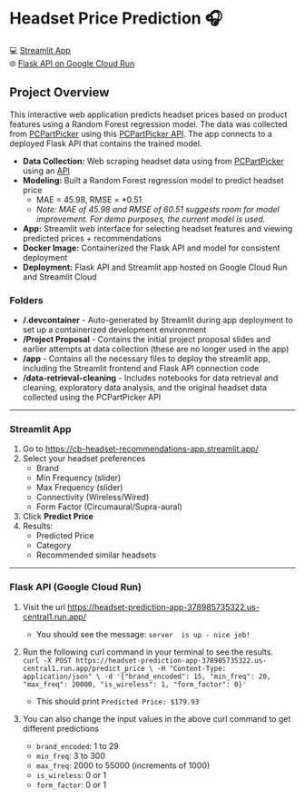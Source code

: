 # Headset Price Prediction 🎧 
💻 [Streamlit App](https://cb-headset-recommendations-app.streamlit.app/)\
🌐 [Flask API on Google Cloud Run](https://headset-prediction-app-378985735322.us-central1.run.app/)

## Project Overview
This interactive web application predicts headset prices based on product features using a Random Forest regression model. The data was collected from [PCPartPicker](https://pcpartpicker.com/) using this [PCPartPicker API](https://github.com/JonathanVusich/pcpartpicker/blob/master/README.md). The app connects to a deployed Flask API that contains the trained model.
- **Data Collection:** Web scraping headset data using from [PCPartPicker](https://pcpartpicker.com/) using an [API]((https://github.com/JonathanVusich/pcpartpicker/blob/master/README.md)) 
- **Modeling:** Built a Random Forest regression model to predict headset price
    - MAE = 45.98, RMSE = *0.51
    - *Note: MAE of 45.98 and RMSE of 60.51 suggests room for model improvement. For demo purposes, the current model is used.*
- **App:** Streamlit web interface for selecting headset features and viewing predicted prices + recommendations
- **Docker Image:** Containerized the Flask API and model for consistent deployment
- **Deployment:** Flask API and Streamlit app hosted on Google Cloud Run and Streamlit Cloud

### Folders
- **/.devcontainer** - Auto-generated by Streamlit during app deployment to set up a containerized development environment 
- **/Project Proposal** - Contains the initial project proposal slides and earlier attempts at data collection (these are no longer used in the app)
- **/app** - Contains all the necessary files to deploy the streamlit app, including the Streamlit frontend and Flask API connection code
- **/data-retrieval-cleaning** - Includes notebooks for data retrieval and cleaning, exploratory data analysis, and the original headset data collected using the PCPartPicker API
---

### Streamlit App 
1. Go to https://cb-headset-recommendations-app.streamlit.app/
2. Select your headset preferences
    - Brand
    - Min Frequency (slider)
    - Max Frequency (slider)
    - Connectivity (Wireless/Wired)
    - Form Factor (Circumaural/Supra-aural)
7. Click **Predict Price**
8. Results:
    - Predicted Price
    - Category
    - Recommended similar headsets

---

### Flask API (Google Cloud Run)
1. Visit the url https://headset-prediction-app-378985735322.us-central1.run.app/
    - You should see the message: `server  is up - nice job!`
2.  Run the following curl command in your terminal to see the results.\
    `curl -X POST https://headset-prediction-app-378985735322.us-central1.run.app/predict_price \
      -H "Content-Type: application/json" \
      -d '{"brand_encoded": 15, "min_freq": 20, "max_freq": 20000, "is_wireless": 1, "form_factor": 0}'
    `

    - This should print `Predicted Price: $179.93`
3. You can also change the input values in the above curl command to get different predictions 
   - `brand_encoded`: 1 to 29
   - `min_freq`: 3 to 300
   - `max_freq`: 2000 to 55000 (increments of 1000)
   - `is_wireless`: 0 or 1
   - `form_factor`: 0 or 1

